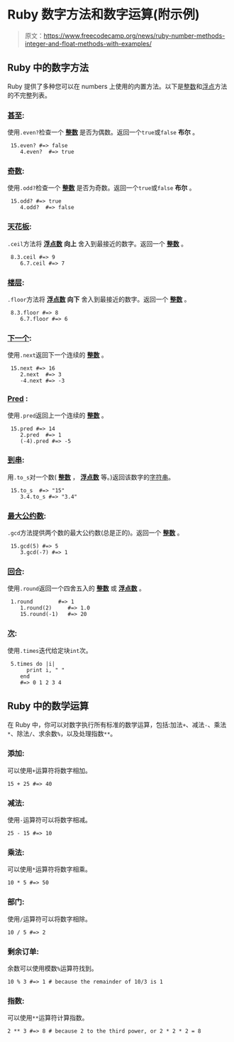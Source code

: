 # Ruby 数字方法和数字运算(附示例)

> 原文：<https://www.freecodecamp.org/news/ruby-number-methods-integer-and-float-methods-with-examples/>

## Ruby 中的数字方法

Ruby 提供了多种您可以在 numbers 上使用的内置方法。以下是[整数](https://ruby-doc.org/core-2.2.0/Integer.html)和[浮点](https://ruby-doc.org/core-2.2.0/Float.html#method-i-ceil)方法的不完整列表。

### [甚至](https://ruby-doc.org/core-2.2.0/Integer.html#method-i-even-3F):

使用`.even?`检查一个 [****整数****](https://ruby-doc.org/core-2.2.0/Integer.html) 是否为偶数。返回一个`true`或`false` ****布尔**** 。

```
 15.even? #=> false
    4.even?  #=> true
```

### [奇数](https://ruby-doc.org/core-2.2.0/Integer.html#method-i-odd-3F):

使用`.odd?`检查一个 [****整数****](https://ruby-doc.org/core-2.2.0/Integer.html) 是否为奇数。返回一个`true`或`false` ****布尔**** 。

```
 15.odd? #=> true
    4.odd?  #=> false
```

### [天花板](https://ruby-doc.org/core-2.2.0/Float.html#method-i-ceil):

`.ceil`方法将 [****浮点数****](https://ruby-doc.org/core-2.2.0/Float.html#method-i-ceil) ****向上**** 舍入到最接近的数字。返回一个 [****整数****](https://ruby-doc.org/core-2.2.0/Integer.html) 。

```
 8.3.ceil #=> 9
    6.7.ceil #=> 7
```

### [楼层](https://ruby-doc.org/core-2.2.0/Float.html#method-i-floor):

`.floor`方法将 [****浮点数****](https://ruby-doc.org/core-2.2.0/Float.html#method-i-ceil) ****向下**** 舍入到最接近的数字。返回一个 [****整数****](https://ruby-doc.org/core-2.2.0/Integer.html) 。

```
 8.3.floor #=> 8
    6.7.floor #=> 6
```

### [下一个](https://ruby-doc.org/core-2.2.0/Integer.html#method-i-next):

使用`.next`返回下一个连续的 [****整数****](https://ruby-doc.org/core-2.2.0/Integer.html) 。

```
 15.next #=> 16
    2.next  #=> 3
    -4.next #=> -3
```

### [Pred](https://ruby-doc.org/core-1.8.7/Integer.html#method-i-pred) :

使用`.pred`返回上一个连续的 [****整数****](https://ruby-doc.org/core-2.2.0/Integer.html) 。

```
 15.pred #=> 14
    2.pred  #=> 1
    (-4).pred #=> -5
```

### [到串](https://ruby-doc.org/core-2.4.2/Object.html#method-i-to_s):

用`.to_s`对一个数( [****整数****](https://ruby-doc.org/core-2.2.0/Integer.html) ， [****浮点数****](https://ruby-doc.org/core-2.2.0/Float.html#method-i-ceil) 等。)返回该数字的[字符串](https://ruby-doc.org/core-2.2.0/String.html)。

```
 15.to_s  #=> "15"
    3.4.to_s #=> "3.4"
```

### [最大公约数](https://ruby-doc.org/core-2.2.0/Integer.html#method-i-gcd):

`.gcd`方法提供两个数的最大公约数(总是正的)。返回一个 [****整数****](https://ruby-doc.org/core-2.2.0/Integer.html) 。

```
 15.gcd(5) #=> 5
    3.gcd(-7) #=> 1
```

### [回合](http://ruby-doc.org/core-2.2.0/Integer.html#method-i-round):

使用`.round`返回一个四舍五入的 [****整数****](https://ruby-doc.org/core-2.2.0/Integer.html) 或 [****浮点数****](https://ruby-doc.org/core-2.2.0/Float.html) 。

```
 1.round        #=> 1
    1.round(2)     #=> 1.0
    15.round(-1)   #=> 20
```

### [次](http://ruby-doc.org/core-2.2.0/Integer.html#method-i-times):

使用`.times`迭代给定块`int`次。

```
 5.times do |i|
      print i, " "
    end
    #=> 0 1 2 3 4
```

## Ruby 中的数学运算

在 Ruby 中，你可以对数字执行所有标准的数学运算，包括:加法`+`、减法`-`、乘法`*`、除法`/`、求余数`%`，以及处理指数`**`。

### 添加:

可以使用`+`运算符将数字相加。

```
15 + 25 #=> 40
```

### 减法:

使用`-`运算符可以将数字相减。

```
25 - 15 #=> 10
```

### 乘法:

可以使用`*`运算符将数字相乘。

```
10 * 5 #=> 50
```

### 部门:

使用`/`运算符可以将数字相除。

```
10 / 5 #=> 2
```

### 剩余订单:

余数可以使用模数`%`运算符找到。

```
10 % 3 #=> 1 # because the remainder of 10/3 is 1
```

### 指数:

可以使用`**`运算符计算指数。

```
2 ** 3 #=> 8 # because 2 to the third power, or 2 * 2 * 2 = 8
```